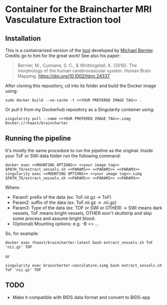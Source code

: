 # Container for the Braincharter MRI Vasculature Extraction tool

## Installation

This is a containarized version of the [tool](https://github.com/braincharter) developed by [Michael Bernier](https://github.com/braincharter/vasculature). Credits go to him for the great work! See also his paper:
> Bernier, M., Cunnane, S. C., & Whittingstall, K. (2018). The morphology of the human cerebrovascular system. Human Brain Mapping. https://doi.org/10.1002/hbm.24337

After cloning this repository, cd into its folder and build the Docker image using:
```
sudo docker build --no-cache -t <<YOUR PREFERED IMAGE TAG>> .
```

Or pull it from my Dockerhub repository as a Singularity container using:
```
singularity pull --name <<YOUR PREFERED IMAGE TAG>>.simg Docker://rhaast/braincharter
```

## Running the pipeline

It's mostly the same procedure to run the pipeline as the original. Inside your ToF or SWI data folder run the following command:

```
docker exec <<MOUNTING OPTIONS>> <<your image tag>> $PATH_TO/extract_vessels.sh <<PARAM1>> <<PARAM2>> <<PARAM3>>
singularity exec <<MOUNTING OPTIONS>> <<your image tag>>.simg $PATH_TO/extract_vessels.sh <<PARAM1>> <<PARAM2>> <<PARAM3>>
```
Where:
- Param1: prefix of the data (ex: ToF.nii.gz -> ToF)
- Param2: suffix of the data (ex: ToF.nii.gz -> .nii.gz)
- Param3: Type of the data (ex: TOF or SWI or OTHER) -> SWI means dark vessels, ToF means bright vessels, OTHER won't skullstrip and skip some process and assume bright blood.
- (Optional) Mounting options: e.g. -B <<LOCAL FOLDER CONTAING YOUR DATA>> ...

So, for example:
```
docker exec rhaast/braincharter:latest bash extract_vessels.sh ToF 'nii.gz' TOF
```
or
```
singularity exec braincharter-vasculature.simg bash extract_vessels.sh ToF 'nii.gz' TOF
```

## TODO
- Make it compatible with BIDS data format and convert to BIDS-app
